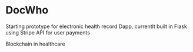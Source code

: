 # DocWho
Starting prototype for electronic health record Dapp, currentlt built in Flask using Stripe API for user payments

Blockchain in healthcare
